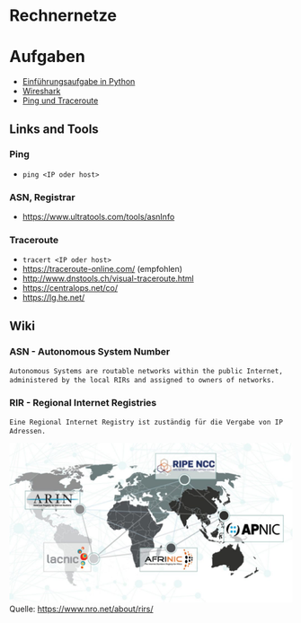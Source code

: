 # Rechnernetze

# Aufgaben

* [Einführungsaufgabe in Python](/Aufgabe1_EventList)
* [Wireshark](/Wireshark)
* [Ping und Traceroute](/PingUndTraceroute)

## Links and Tools

### Ping
* ```ping <IP oder host>```

### ASN, Registrar
* https://www.ultratools.com/tools/asnInfo

### Traceroute
* ```tracert <IP oder host>```
* https://traceroute-online.com/ (empfohlen)
* http://www.dnstools.ch/visual-traceroute.html
* https://centralops.net/co/
* https://lg.he.net/


## Wiki

### ASN - Autonomous System Number

```
Autonomous Systems are routable networks within the public Internet, administered by the local RIRs and assigned to owners of networks.
```

### RIR - Regional Internet Registries

```
Eine Regional Internet Registry ist zuständig für die Vergabe von IP Adressen.
```
![RIR Karte](/Ressourcen/RIR.jpg?raw=true)
Quelle: https://www.nro.net/about/rirs/

